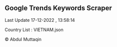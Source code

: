 

## Google Trends Keywords Scraper 
 
Last Update 17-12-2022 , 13:58:14

Country List :
VIETNAM.json



© Abdul Muttaqin 
